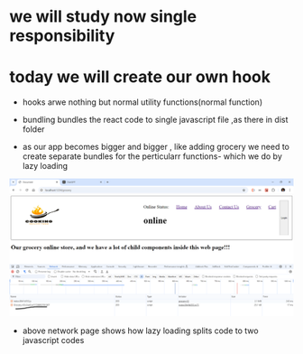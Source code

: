 # we will study now single responsibility

# today we will create our own hook

- hooks arwe nothing but normal utility functions(normal function)


- bundling bundles the react code to single javascript file ,as there in dist folder

- as our app becomes bigger and bigger , like adding grocery we need to create separate bundles for the perticularr functions- which we do by lazy loading

![alt text](image.png)  
 - above network page shows how lazy loading splits code to two javascript codes 